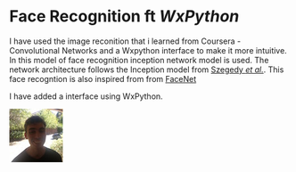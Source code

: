# Face Recognition ft _WxPython_
I have used the image reconition that i learned from Coursera - Convolutional Networks and a Wxpython interface to make it more intuitive.
In this model of face recognition inception network model is used. The network architecture follows the Inception model from [Szegedy *et al.*](https://arxiv.org/abs/1409.4842). 
This face recogntion is also inspired from from [FaceNet](https://arxiv.org/pdf/1503.03832.pdf)

I have added a interface using WxPython. 

<img src="images/camera_2.jpg">
